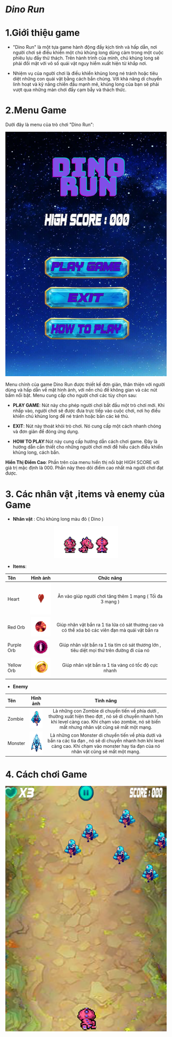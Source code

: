 # ***Dino Run***
# **1.Giới thiệu game**
* "Dino Run" là một tựa game hành động đầy kịch tính và hấp dẫn, nơi người chơi sẽ điều khiển một chú khủng long dũng cảm trong một cuộc phiêu lưu đầy thử thách. Trên hành trình của mình, chú khủng long sẽ phải đối mặt với vô số quái vật nguy hiểm xuất hiện từ khắp nơi.

* Nhiệm vụ của người chơi là điều khiển khủng long né tránh hoặc tiêu diệt những con quái vật bằng cách bắn chúng. Với khả năng di chuyển linh hoạt và kỹ năng chiến đấu mạnh mẽ, khủng long của bạn sẽ phải vượt qua những màn chơi đầy cạm bẫy và thách thức.
# **2.Menu Game**
Dưới đây là menu của trò chơi "Dino Run":

<p align="center">
  <img src="image.png" alt="Menu của Dino Run">
</p>


Menu chính của game Dino Run được thiết kế đơn giản, thân thiện với người dùng và hấp dẫn về mặt hình ảnh, với nền chủ đề không gian và các nút bấm nổi bật. Menu cung cấp cho người chơi các tùy chọn sau:
* **PLAY GAME**:  Nút này cho phép người chơi bắt đầu một trò chơi mới. Khi nhấp vào, người chơi sẽ được đưa trực tiếp vào cuộc chơi, nơi họ điều khiển chú khủng long để né tránh hoặc bắn các kẻ thù.
* **EXIT**: Nút này thoát khỏi trò chơi. Nó cung cấp một cách nhanh chóng và đơn giản để đóng ứng dụng.

* **HOW TO PLAY**:Nút này cung cấp hướng dẫn cách chơi game. Đây là hướng dẫn cần thiết cho những người chơi mới để hiểu cách điều khiển khủng long, cách bắn.

**Hiển Thị Điểm Cao**:
Phần trên của menu hiển thị nổi bật HIGH SCORE với giá trị mặc định là 000. Phần này theo dõi điểm cao nhất mà người chơi đạt được.

# **3. Các nhân vật ,items và enemy của Game**
- **Nhân vật** : Chú khủng long màu đỏ ( Dino )
<p align="center">
<img src="dino1_removebg\stand\dino_stand (1).png" width="200" >
</p>
 
 -  **Items**:

| Tên | Hình ảnh | Chức năng |
|:----------|:----------:|:----------:|
| Heart | <img src="heart_removebg\heart .png" width="100" height = "100" > | Ăn vào giúp người chơi tăng thêm 1 mạng ( Tối đa 3 mạng ) |
| Red Orb |  <img src="redorb_removebg\redorb (1).png " width="60" height = "60"> | Giúp nhân vật bắn ra 1 tia lửa có sát thương cao và có thể xóa bỏ các viên đạn mà quái vật bắn ra |
| Purple Orb | <img src="purpleorb_removebg\purpleorb (1).png " width="50" height = "50"> | Giúp nhân vật bắn ra 1 tia tím có sát thương lớn , tiêu diệt mọi thứ trên đường đi của nó |
| Yellow Orb | <img src="yelloworb_removebg\yelloworb (1).png " width="60" height = "60"> | Giúp nhân vật bắn ra 1 tia vàng có tốc độ cực nhanh |

- **Enemy**

| Tên | Hình ảnh |Tính năng |
|:----------|:----------:|:----------:|
| Zombie | <img src="zom_removebg\zom (1).png " width="60" height = "60"> | Là những con Zombie di chuyển tiến về phía dưới , thường xuất hiện theo đợt , nó sẽ di chuyển nhanh hơn khi level càng cao. Khi chạm vào zombie, nó sẽ biến mất nhưng nhân vật cũng sẽ mất một mạng. |
| Monster | <img src="monster_removebg\monster.png " width="70" height = "70"> | Là những con Monster di chuyển tiến về phía dưới và bắn ra các tia đạn , nó sẽ di chuyển nhanh hơn khi level càng cao. Khi chạm vào monster hay tia đạn của nó nhân vật cũng sẽ mất một mạng. |


# **4. Cách chơi Game**
<p align="center">
  <img src="image2.png" >
</p>
